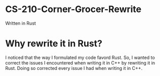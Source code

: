 # CS-210-Corner-Grocer-Rewrite
Written in Rust

# Why rewrite it in Rust?
I noticed that the way I formulated my code favord Rust. So, I wanted to correct the issues I encountered when writing it in C++ by rewriting it in Rust. Doing so corrected every issue I had when writing it in C++. 
